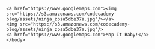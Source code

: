 <!DOCTYPE html>
<html>
	<head>
		<title></title>
	</head>
	<body>
    
	<a href="https://www.googlemaps.com"><img src="https://s3.amazonaws.com/codecademy-blog/assets/ninja_zpsa5dbe37a.jpg"/></a>
	<img src="https://s3.amazonaws.com/codecademy-blog/assets/ninja_zpsa5dbe37a.jpg"/>
	<a href="https://www.googlemaps.com">Map It Baby!</a>
	</body>
</html>

